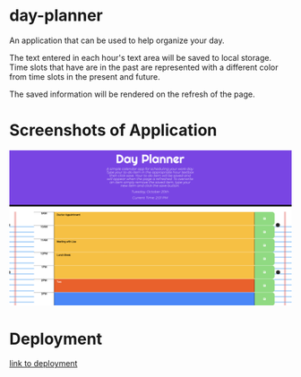 # day-planner
An application that can be used to help organize your day. 

The text entered in each hour's text area will be saved to local storage. Time slots that have are in the past are represented with a different color from time slots in the present and future.

The saved information will be rendered on the refresh of the page.

# Screenshots of Application
![alt text](assets/day-planner.png "Day Planner")

# Deployment

[link to deployment](https://ivybean.github.io/day-planner/)
